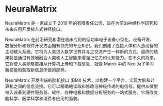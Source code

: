# NeuraMatrix

NeuraMatrix 是一家成立于 2019 年的有限责任公司，旨在为前沿神经科学研究和未来应用开发植入式神经接口。

NeuraMatrix 在前沿研究和潜在临床应用的低功率电子设备小型化、设备开发、数据分析和软件开发方面拥有领先的专业知识。我们创建了连接人体和人造设备的主动植入系统。它将为人类进入数字世界并与之交流产生一种新的方式。最终的结果将是通过有效地融合人类和人工智能来增强记忆力和认知能力。在不久的将来，它将使人类能够直接从计算机上传和下载信息，就像 Matrix 中的 Neo 为了学习新技能和获取新信息所做的那样。

NeuraMatrix 开发尖端的脑机接口 (BMI) 技术，以构建一个平台，实现大脑和计算机之间的信息交换。它可以精确地读取和修改沿神经传递的电信号。提供从微型植入设备到硬件服务器、软件、各种电极和数据分析服务的一站式服务。它将改变脑科学、医学科学和消费者应用的面貌。

